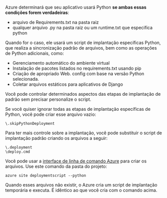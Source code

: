 Azure determinará que seu aplicativo usará Python **se ambas essas condições forem verdadeiras**:

- arquivo de Requirements.txt na pasta raiz
- qualquer arquivo .py na pasta raiz ou um runtime.txt que especifica python

Quando for o caso, ele usará um script de implantação específicas Python, que realiza a sincronização padrão de arquivos, bem como as operações de Python adicionais, como:

- Gerenciamento automático do ambiente virtual
- Instalação de pacotes listados no requirements.txt usando pip
- Criação de apropriado Web. config com base na versão Python selecionada.
- Coletar arquivos estáticos para aplicativos de Django

Você pode controlar determinados aspectos das etapas de implantação de padrão sem precisar personalize o script.

Se você quiser ignorar todas as etapas de implantação específicas de Python, você pode criar esse arquivo vazio:

    \.skipPythonDeployment

Para ter mais controle sobre a implantação, você pode substituir o script de implantação padrão criando os arquivos a seguir:

    \.deployment
    \deploy.cmd

Você pode usar a [interface de linha de comando Azure][] para criar os arquivos.  Use este comando da pasta do projeto:

    azure site deploymentscript --python

Quando esses arquivos não existir, o Azure cria um script de implantação temporária e executa.  É idêntico ao que você cria com o comando acima.

[Interface de linha de comando Azure]: http://azure.microsoft.com/downloads/

